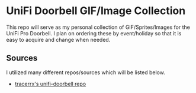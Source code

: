 # UniFi Doorbell GIF/Image Collection

This repo will serve as my personal collection of GIF/Sprites/Images for the UniFi Pro Doorbell. I plan on ordering these by event/holiday so that it is easy to acquire and change when needed.

## Sources

I utilized many different repos/sources which will be listed below.
- [tracerrx's unifi-doorbell repo](https://github.com/tracerrx/unifi-doorbell)
